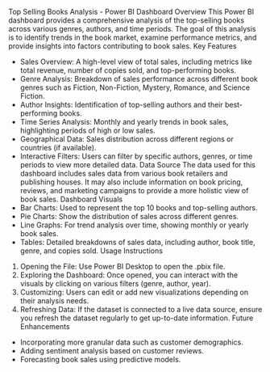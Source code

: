 Top Selling Books Analysis - Power BI Dashboard
Overview
This Power BI dashboard provides a comprehensive analysis of the top-selling books across various genres, authors, and time periods. The goal of this analysis is to identify trends in the book market, examine performance metrics, and provide insights into factors contributing to book sales.
Key Features
* Sales Overview: A high-level view of total sales, including metrics like total revenue, number of copies sold, and top-performing books.
* Genre Analysis: Breakdown of sales performance across different book genres such as Fiction, Non-Fiction, Mystery, Romance, and Science Fiction.
* Author Insights: Identification of top-selling authors and their best-performing books.
* Time Series Analysis: Monthly and yearly trends in book sales, highlighting periods of high or low sales.
* Geographical Data: Sales distribution across different regions or countries (if available).
* Interactive Filters: Users can filter by specific authors, genres, or time periods to view more detailed data.
Data Source
The data used for this dashboard includes sales data from various book retailers and publishing houses. It may also include information on book pricing, reviews, and marketing campaigns to provide a more holistic view of book sales.
Dashboard Visuals
* Bar Charts: Used to represent the top 10 books and top-selling authors.
* Pie Charts: Show the distribution of sales across different genres.
* Line Graphs: For trend analysis over time, showing monthly or yearly book sales.
* Tables: Detailed breakdowns of sales data, including author, book title, genre, and copies sold.
Usage Instructions
1. Opening the File: Use Power BI Desktop to open the .pbix file.
2. Exploring the Dashboard: Once opened, you can interact with the visuals by clicking on various filters (genre, author, year).
3. Customizing: Users can edit or add new visualizations depending on their analysis needs.
4. Refreshing Data: If the dataset is connected to a live data source, ensure you refresh the dataset regularly to get up-to-date information.
Future Enhancements
* Incorporating more granular data such as customer demographics.
* Adding sentiment analysis based on customer reviews.
* Forecasting book sales using predictive models.

